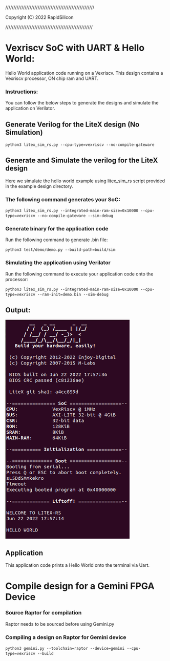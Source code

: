 ///////////////////////////////////////////////////////

Copyright (C) 2022 RapidSilicon

//////////////////////////////////////////////////////

# Vexriscv SoC with UART & Hello World:
Hello World application code running on a Vexriscv. This design contains a Vexriscv processor, ON chip ram and UART.

### Instructions:
You can follow the below steps to generate the designs and simulate the application on Verilator.


## Generate Verilog for the LiteX design (No Simulation)

```
python3 litex_sim_rs.py --cpu-type=vexriscv --no-compile-gateware
```

## Generate and Simulate the verilog for the LiteX design
Here we simulate the hello world example using litex_sim_rs script provided in the example design directory.

### The following command generates your SoC:
```
python3 litex_sim_rs.py --integrated-main-ram-size=0x10000 --cpu-type=vexriscv --no-compile-gateware --sim-debug
```

### Generate binary for the application code

Run the following command to generate .bin file:
```
python3 test/demo/demo.py --build-path=build/sim
```
### Simulating the application using Verilator

Run the following command to execute your application code onto the processor:
```
python3 litex_sim_rs.py --integrated-main-ram-size=0x10000 --cpu-type=vexriscv --ram-init=demo.bin --sim-debug
```


## Output:
![hello_sim.png](./../../docs/hello_sim.png)

## Application
This application code prints a Hello World onto the terminal via Uart.


# Compile design for a Gemini FPGA Device

### Source Raptor for compilation

Raptor needs to be sourced before using Gemini.py

### Compiling a design on Raptor for Gemini device

```
python3 gemini.py --toolchain=raptor --device=gemini --cpu-type=vexriscv --build
```
